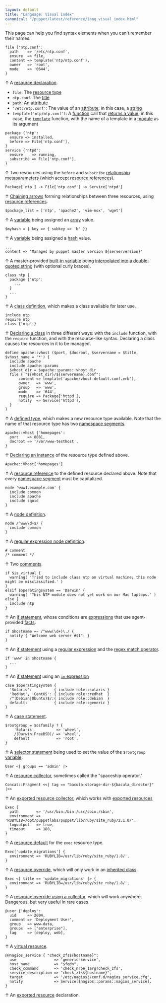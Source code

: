 ```yaml
---
layout: default
title: "Language: Visual index"
canonical: "/puppet/latest/reference/lang_visual_index.html"
---
```



[resource]: ./lang_resources.html
[type]: ./lang_resources.html#resource-types
[title]: ./lang_resources.html#title
[attribute]: ./lang_resources.html#attributes
[string]: ./lang_data_string.html
[function]: ./lang_functions.html
[rvalue]: ./lang_functions.html#behavior
[template_func]: ./lang_template.html
[module]: modules_fundamentals.html
[relationship_meta]: ./lang_relationships.html#syntax-relationship-metaparameters
[refs]: ./lang_data_resource_reference.html
[chaining]: ./lang_relationships.html#syntax-chaining-arrows
[variable]: ./lang_variables.html
[array]: ./lang_data_array.html
[hash]: ./lang_data_hash.html
[interpolation]: ./lang_data_string.html#interpolation
[class_def]: ./lang_classes.html#defining-classes
[class_decl]: ./lang_classes.html#declaring-classes
[defined_type]: ./lang_defined_types.html
[namespace]: ./lang_namespaces.html
[defined_resource]: ./lang_defined_types.html#declaring-an-instance
[node]: ./lang_node_definitions.html
[regex_node]: ./lang_node_definitions.html#regular-expression-names
[comments]: ./lang_comments.html
[if]: ./lang_conditional.html#if-statements
[expressions]: ./lang_expressions.html
[built_in]: ./lang_variables.html#facts-and-built-in-variables
[facts]: ./lang_variables.html#facts
[regex]: ./lang_data_regexp.html
[regex_match]: ./lang_expressions.html#regex-or-data-type-match
[in]: ./lang_expressions.html#in
[case]: ./lang_conditional.html#case-statements
[selector]: ./lang_conditional.html#selectors
[collector]: ./lang_collectors.html
[export_collector]: ./lang_collectors.html#exported-resource-collectors
[export]: ./lang_exported.html
[defaults]: ./lang_defaults.html
[override]: ./lang_classes.html#overriding-resource-attributes
[inherits]: ./lang_classes.html#inheritance
[coll_override]: ./lang_resources_advanced.html#amending-attributes-with-a-collector
[virtual]: ./lang_virtual.html

This page can help you find syntax elements when you can't remember their names.


``` puppet
file {'ntp.conf':
  path    => '/etc/ntp.conf',
  ensure  => file,
  content => template('ntp/ntp.conf'),
  owner   => 'root',
  mode    => '0644',
}
```

↑ A [resource declaration][resource].

* `file`: The [resource type][type]
* `ntp.conf`: The [title][]
* `path`: An [attribute][]
* `'/etc/ntp.conf'`: The value of an [attribute][]; in this case, a [string][]
* `template('ntp/ntp.conf')`: A [function][] call that [returns a value][rvalue]; in this case, the [`template`][template_func] function, with the name of a template in a [module][] as its argument

``` puppet
package {'ntp':
  ensure => installed,
  before => File['ntp.conf'],
}
service {'ntpd':
  ensure    => running,
  subscribe => File['ntp.conf'],
}
```

↑ Two resources using the `before` and `subscribe` [relationship metaparameters][relationship_meta] (which accept [resource references][refs]).

``` puppet
Package['ntp'] -> File['ntp.conf'] ~> Service['ntpd']
```

↑ [Chaining arrows][chaining] forming relationships between three resources, using [resource references][refs].

``` puppet
$package_list = ['ntp', 'apache2', 'vim-nox', 'wget']
```

↑ A [variable][] being assigned an [array][] value.

``` puppet
$myhash = { key => { subkey => 'b' }}
```

↑ A [variable][] being assigned a [hash][] value.

``` puppet
...
content => "Managed by puppet master version ${serverversion}"
```

↑ A master-provided [built-in variable][built_in] being [interpolated into a double-quoted string][interpolation] (with optional curly braces).


``` puppet
class ntp {
  package {'ntp':
    ...
  }
  ...
}
```

↑ A [class definition][class_def], which makes a class avaliable for later use.

``` puppet
include ntp
require ntp
class {'ntp':}
```

↑ [Declaring a class][class_decl] in three different ways: with the `include` function, with the `require` function, and with the resource-like syntax. Declaring a class causes the resources in it to be managed.


``` puppet
define apache::vhost ($port, $docroot, $servername = $title, $vhost_name = '*') {
  include apache
  include apache::params
  $vhost_dir = $apache::params::vhost_dir
  file { "${vhost_dir}/${servername}.conf":
      content => template('apache/vhost-default.conf.erb'),
      owner   => 'www',
      group   => 'www',
      mode    => '644',
      require => Package['httpd'],
      notify  => Service['httpd'],
  }
}
```

↑ A [defined type][defined_type], which makes a new resource type available. Note that the name of that resource type has two [namespace segments][namespace].

``` puppet
apache::vhost {'homepages':
  port    => 8081,
  docroot => '/var/www-testhost',
}
```

↑ [Declaring an instance][defined_resource] of the resource type defined above.

``` puppet
Apache::Vhost['homepages']
```

↑ A [resource reference][refs] to the defined resource declared above. Note that every [namespace segment][namespace] must be capitalized.

``` puppet
node 'www1.example.com' {
  include common
  include apache
  include squid
}
```

↑ A [node definition][node].

``` puppet
node /^www\d+$/ {
  include common
}
```

↑ A [regular expression node definition][regex_node].

``` puppet
# comment
/* comment */
```

↑ Two [comments][].


``` puppet
if $is_virtual {
  warning( 'Tried to include class ntp on virtual machine; this node might be misclassified.' )
}
elsif $operatingsystem == 'Darwin' {
  warning( 'This NTP module does not yet work on our Mac laptops.' )
else {
  include ntp
}
```

↑ An [if statement][if], whose conditions are [expressions][] that use agent-provided [facts][].


``` puppet
if $hostname =~ /^www(\d+)\./ {
  notify { "Welcome web server #$1": }
}
```

↑ An [if statement][if] using a [regular expression][regex] and the [regex match operator][regex_match].

``` puppet
if 'www' in $hostname {
  ...
}
```

↑ An [if statement][if] using an [`in` expression][in]

``` puppet
case $operatingsystem {
  'Solaris':          { include role::solaris }
  'RedHat', 'CentOS': { include role::redhat  }
  /^(Debian|Ubuntu)$/:{ include role::debian  }
  default:            { include role::generic }
}
```

↑ A [case statement][case].

``` puppet
$rootgroup = $osfamily ? {
    'Solaris'          => 'wheel',
    /(Darwin|FreeBSD)/ => 'wheel',
    default            => 'root',
}
```

↑ A [selector statement][selector] being used to set the value of the `$rootgroup` [variable][].

``` puppet
User <| groups == 'admin' |>
```

↑ A [resource collector][collector], sometimes called the "spaceship operator."

``` puppet
Concat::Fragment <<| tag == "bacula-storage-dir-${bacula_director}" |>>
```

↑ An [exported resource collector][export_collector], which works with [exported resources][export]

``` puppet
Exec {
  path        => '/usr/bin:/bin:/usr/sbin:/sbin',
  environment => 'RUBYLIB=/opt/puppetlabs/puppet/lib/ruby/site_ruby/2.1.0/',
  logoutput   => true,
  timeout     => 180,
}
```

↑ A [resource default][defaults] for the `exec` resource type.

``` puppet
Exec['update_migrations'] {
  environment => 'RUBYLIB=/usr/lib/ruby/site_ruby/1.8/',
}
```

↑ A [resource override][override], which will only work in an [inherited class][inherits].

``` puppet
Exec <| title == 'update_migrations' |> {
  environment => 'RUBYLIB=/usr/lib/ruby/site_ruby/1.8/',
}
```

↑ A [resource override using a collector][coll_override], which will work anywhere. Dangerous, but very useful in rare cases.


``` puppet
@user {'deploy':
  uid     => 2004,
  comment => 'Deployment User',
  group   => www-data,
  groups  => ["enterprise"],
  tag     => [deploy, web],
}
```

↑ A [virtual resource][virtual].


``` puppet
@@nagios_service { "check_zfs${hostname}":
  use                 => 'generic-service',
  host_name           => "$fqdn",
  check_command       => 'check_nrpe_1arg!check_zfs',
  service_description => "check_zfs${hostname}",
  target              => '/etc/nagios3/conf.d/nagios_service.cfg',
  notify              => Service[$nagios::params::nagios_service],
}
```

↑ An [exported resource][export] declaration.

